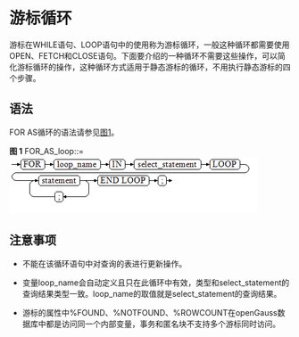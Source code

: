 # 游标循环

游标在WHILE语句、LOOP语句中的使用称为游标循环，一般这种循环都需要使用OPEN、FETCH和CLOSE语句。下面要介绍的一种循环不需要这些操作，可以简化游标循环的操作，这种循环方式适用于静态游标的循环，不用执行静态游标的四个步骤。

## 语法<a name="zh-cn_topic_0237122246_zh-cn_topic_0059778239_s92d68947ac0f4661909c7c571b7c8222"></a>

FOR AS循环的语法请参见[图1](#zh-cn_topic_0237122246_zh-cn_topic_0059778239_fd1982700d7d8496a9358b5d029a0123b)。

**图 1**  FOR\_AS\_loop::=<a name="zh-cn_topic_0237122246_zh-cn_topic_0059778239_fd1982700d7d8496a9358b5d029a0123b"></a>
![](figures/FOR_AS_loop.png "FOR_AS_loop")

## 注意事项<a name="zh-cn_topic_0237122246_zh-cn_topic_0059778239_s617705baa7ed48738372dea4725976b9"></a>

-   不能在该循环语句中对查询的表进行更新操作。
-   变量loop\_name会自动定义且只在此循环中有效，类型和select\_statement的查询结果类型一致。loop\_name的取值就是select\_statement的查询结果。

-   游标的属性中%FOUND、%NOTFOUND、%ROWCOUNT在openGauss数据库中都是访问同一个内部变量，事务和匿名块不支持多个游标同时访问。
